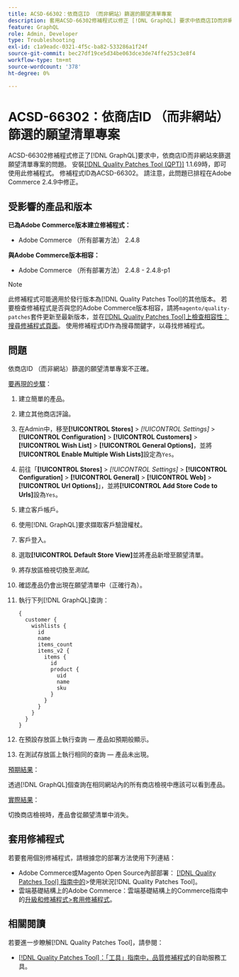 ```yaml
---
title: ACSD-66302：依商店ID （而非網站）篩選的願望清單專案
description: 套用ACSD-66302修補程式以修正 [!DNL GraphQL] 要求中依商店ID而非網站篩選願望清單專案的Adobe Commerce問題。
feature: GraphQL
role: Admin, Developer
type: Troubleshooting
exl-id: c1a9eadc-0321-4f5c-ba82-533286a1f24f
source-git-commit: bec27df19ce5d34be063dce3de74ffe253c3e8f4
workflow-type: tm+mt
source-wordcount: '378'
ht-degree: 0%

---
```


# ACSD-66302：依商店ID （而非網站）篩選的願望清單專案

ACSD-66302修補程式修正了[!DNL GraphQL]要求中，依商店ID而非網站來篩選願望清單專案的問題。 安裝[[!DNL Quality Patches Tool (QPT)]](/help/tools/quality-patches-tool/quality-patches-tool-to-self-serve-quality-patches.md) 1.1.69時，即可使用此修補程式。 修補程式ID為ACSD-66302。 請注意，此問題已排程在Adobe Commerce 2.4.9中修正。

## 受影響的產品和版本

**已為Adobe Commerce版本建立修補程式：**

* Adobe Commerce （所有部署方法） 2.4.8

**與Adobe Commerce版本相容：**

* Adobe Commerce （所有部署方法） 2.4.8 - 2.4.8-p1

>[!NOTE]
>
>此修補程式可能適用於發行版本為[!DNL Quality Patches Tool]的其他版本。 若要檢查修補程式是否與您的Adobe Commerce版本相容，請將`magento/quality-patches`套件更新至最新版本，並在[[!DNL Quality Patches Tool]上檢查相容性：搜尋修補程式頁面](https://experienceleague.adobe.com/tools/commerce-quality-patches/index.html)。 使用修補程式ID作為搜尋關鍵字，以尋找修補程式。

## 問題

依商店ID （而非網站）篩選的願望清單專案不正確。

<u>要再現的步驟</u>：

1. 建立簡單的產品。
1. 建立其他商店評論。
1. 在Admin中，移至&#x200B;**[!UICONTROL Stores]** > *[!UICONTROL Settings]* > **[!UICONTROL Configuration]** > **[!UICONTROL Customers]** > **[!UICONTROL Wish List]** > **[!UICONTROL General Options]**，並將&#x200B;**[!UICONTROL Enable Multiple Wish Lists]**&#x200B;設定為`Yes`。
1. 前往「**[!UICONTROL Stores]** > *[!UICONTROL Settings]* > **[!UICONTROL Configuration]** > **[!UICONTROL General]** > **[!UICONTROL Web]** > **[!UICONTROL Url Options]**」，並將&#x200B;**[!UICONTROL Add Store Code to Urls]**&#x200B;設為`Yes`。
1. 建立客戶帳戶。
1. 使用[!DNL GraphQL]要求擷取客戶驗證權杖。
1. 客戶登入。
1. 選取&#x200B;**[!UICONTROL Default Store View]**&#x200B;並將產品新增至願望清單。
1. 將存放區檢視切換至&#x200B;*測試*。
1. 確認產品仍會出現在願望清單中（正確行為）。
1. 執行下列[!DNL GraphQL]查詢：

   ```
   {
     customer {
       wishlists {
         id
         name
         items_count
         items_v2 {
           items {
             id
             product {
               uid
               name
               sku
             }
           }
         }
       }
     }
   }
   ```

1. 在預設存放區上執行查詢 — 產品如預期般顯示。
1. 在測試存放區上執行相同的查詢 — 產品未出現。

<u>預期結果</u>：

透過[!DNL GraphQL]個查詢在相同網站內的所有商店檢視中應該可以看到產品。

<u>實際結果</u>：

切換商店檢視時，產品會從願望清單中消失。

## 套用修補程式

若要套用個別修補程式，請根據您的部署方法使用下列連結：

* Adobe Commerce或Magento Open Source內部部署： [[!DNL Quality Patches Tool] 指南中的](/help/tools/quality-patches-tool/usage.md)>使用狀況[!DNL Quality Patches Tool]。
* 雲端基礎結構上的Adobe Commerce：雲端基礎結構上的Commerce指南中的[升級和修補程式>套用修補程式](https://experienceleague.adobe.com/docs/commerce-cloud-service/user-guide/develop/upgrade/apply-patches.html)。

## 相關閱讀

若要進一步瞭解[!DNL Quality Patches Tool]，請參閱：

* [[!DNL Quality Patches Tool]：「工具」指南中，品質修補程式](/help/tools/quality-patches-tool/quality-patches-tool-to-self-serve-quality-patches.md)的自助服務工具。
